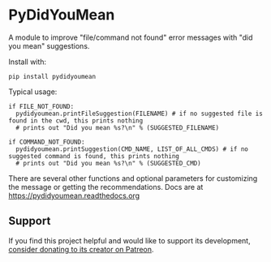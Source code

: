 # PyDidYouMean

A module to improve "file/command not found" error messages with "did you mean" suggestions.

Install with:

    pip install pydidyoumean

Typical usage:

    if FILE_NOT_FOUND:
      pydidyoumean.printFileSuggestion(FILENAME) # if no suggested file is found in the cwd, this prints nothing
      # prints out "Did you mean %s?\n" % (SUGGESTED_FILENAME)

    if COMMAND_NOT_FOUND:
      pydidyoumean.printSuggestion(CMD_NAME, LIST_OF_ALL_CMDS) # if no suggested command is found, this prints nothing
      # prints out "Did you mean %s?\n" % (SUGGESTED_CMD)

There are several other functions and optional parameters for customizing the message or getting the recommendations. Docs are at https://pydidyoumean.readthedocs.org

Support
-------

If you find this project helpful and would like to support its development, [consider donating to its creator on Patreon](https://www.patreon.com/AlSweigart).
